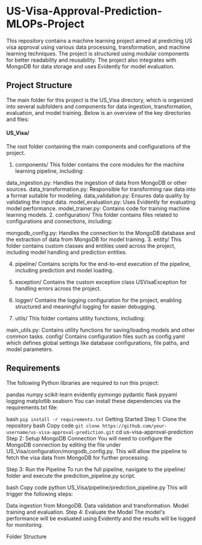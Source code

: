 # US-Visa-Approval-Prediction-MLOPs-Project

This repository contains a machine learning project aimed at predicting US visa approval using various data processing, transformation, and machine learning techniques. The project is structured using modular components for better readability and reusability. The project also integrates with MongoDB for data storage and uses Evidently for model evaluation.

## Project Structure
The main folder for this project is the US_Visa directory, which is organized into several subfolders and components for data ingestion, transformation, evaluation, and model training. Below is an overview of the key directories and files:

#### US_Visa/
The root folder containing the main components and configurations of the project.

1. components/
This folder contains the core modules for the machine learning pipeline, including:

data_ingestion.py: Handles the ingestion of data from MongoDB or other sources.
data_transformation.py: Responsible for transforming raw data into a format suitable for modeling.
data_validation.py: Ensures data quality by validating the input data.
model_evaluation.py: Uses Evidently for evaluating model performance.
model_trainer.py: Contains code for training machine learning models.
2. configuration/
This folder contains files related to configurations and connections, including:

mongodb_config.py: Handles the connection to the MongoDB database and the extraction of data from MongoDB for model training.
3. entity/
This folder contains custom classes and entities used across the project, including model handling and prediction entities.

4. pipeline/
Contains scripts for the end-to-end execution of the pipeline, including prediction and model loading.

5. exception/
Contains the custom exception class USVisaException for handling errors across the project.

6. logger/
Contains the logging configuration for the project, enabling structured and meaningful logging for easier debugging.

7. utils/
This folder contains utility functions, including:

main_utils.py: Contains utility functions for saving/loading models and other common tasks.
config/
Contains configuration files such as config.yaml which defines global settings like database configurations, file paths, and model parameters.

## Requirements
The following Python libraries are required to run this project:

pandas
numpy
scikit-learn
evidently
pymongo
pydantic
flask
pyyaml
logging
matplotlib
seaborn
You can install these dependencies via the requirements.txt file:

bash
`pip install -r requirements.txt`
Getting Started
Step 1: Clone the repository
bash
Copy code
`git clone https://github.com/your-username/us-visa-approval-prediction.git`
cd us-visa-approval-prediction
Step 2: Setup MongoDB Connection
You will need to configure the MongoDB connection by editing the file under US_Visa/configuration/mongodb_config.py. This will allow the pipeline to fetch the visa data from MongoDB for further processing.

Step 3: Run the Pipeline
To run the full pipeline, navigate to the pipeline/ folder and execute the prediction_pipeline.py script.

bash
Copy code
python US_Visa/pipeline/prediction_pipeline.py
This will trigger the following steps:

Data ingestion from MongoDB.
Data validation and transformation.
Model training and evaluation.
Step 4: Evaluate the Model
The model's performance will be evaluated using Evidently and the results will be logged for monitoring.

Folder Structure
